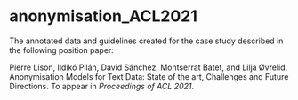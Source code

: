 # anonymisation_ACL2021


The annotated data and guidelines created for the case study described in the following position paper: 

Pierre Lison, Ildikó Pilán, David Sánchez, Montserrat Batet, and Lilja Øvrelid.
Anonymisation Models for Text Data: State of the art, Challenges and Future Directions. To appear in *Proceedings of ACL 2021*.
